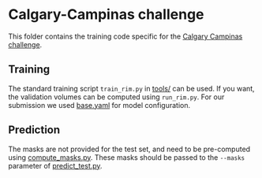 # Calgary-Campinas challenge
This folder contains the training code specific for the [Calgary Campinas challenge](https://sites.google.com/view/calgary-campinas-dataset/home/mr-reconstruction-challenge).

## Training
The standard training script `train_rim.py` in [tools/](tools) can be used. If you want, the validation volumes can be computed using `run_rim.py`.
For our submission we used [base.yaml](configs/base.yaml) for model configuration.

## Prediction
The masks are not provided for the test set, and need to be pre-computed using [compute_masks.py](compute_masks.py).
These masks should be passed to the `--masks` parameter of [predict_test.py](predict_test.py).

